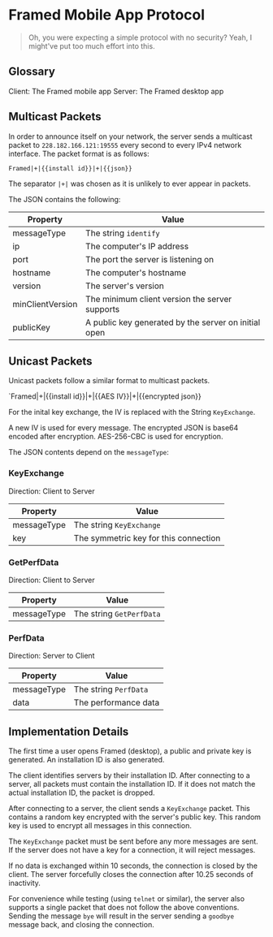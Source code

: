 # Framed Mobile App Protocol

> Oh, you were expecting a simple protocol with no security? Yeah, I might've put too much effort into this.

## Glossary

Client: The Framed mobile app
Server: The Framed desktop app

## Multicast Packets

In order to announce itself on your network, the server sends a multicast packet to `228.182.166.121:19555` every second to every IPv4 network interface. The packet format is as follows:

`Framed|+|{{install id}}|+|{{json}}`

The separator `|+|` was chosen as it is unlikely to ever appear in packets.

The JSON contains the following:

| Property | Value |
| -------- | ----- |
| messageType | The string `identify` |
| ip | The computer's IP address |
| port | The port the server is listening on |
| hostname | The computer's hostname |
| version | The server's version |
| minClientVersion | The minimum client version the server supports |
| publicKey | A public key generated by the server on initial open |

## Unicast Packets

Unicast packets follow a similar format to multicast packets.

`Framed|+|{{install id}}|+|{{AES IV}}|+|{{encrypted json}}

For the inital key exchange, the IV is replaced with the String `KeyExchange`.

A new IV is used for every message. The encrypted JSON is base64 encoded after encryption. AES-256-CBC is used for encryption.

The JSON contents depend on the `messageType`:

### KeyExchange

Direction: Client to Server

| Property | Value |
| -------- | ----- |
| messageType | The string `KeyExchange` |
| key | The symmetric key for this connection |

### GetPerfData

Direction: Client to Server

| Property | Value |
| -------- | ----- |
| messageType | The string `GetPerfData` |


### PerfData

Direction: Server to Client

| Property | Value |
| -------- | ----- |
| messageType | The string `PerfData` |
| data | The performance data |

## Implementation Details

The first time a user opens Framed (desktop), a public and private key is generated. An installation ID is also generated.

The client identifies servers by their installation ID. After connecting to a server, all packets must contain the installation ID. If it does not match the actual installation ID, the packet is dropped.

After connecting to a server, the client sends a `KeyExchange` packet. This contains a random key encrypted with the server's public key. This random key is used to encrypt all messages in this connection.

The `KeyExchange` packet must be sent before any more messages are sent. If the server does not have a key for a connection, it will reject messages.

If no data is exchanged within 10 seconds, the connection is closed by the client. The server forcefully closes the connection after 10.25 seconds of inactivity.

For convenience while testing (using `telnet` or similar), the server also supports a single packet that does not follow the above conventions. Sending the message `bye` will result in the server sending a `goodbye` message back, and closing the connection.